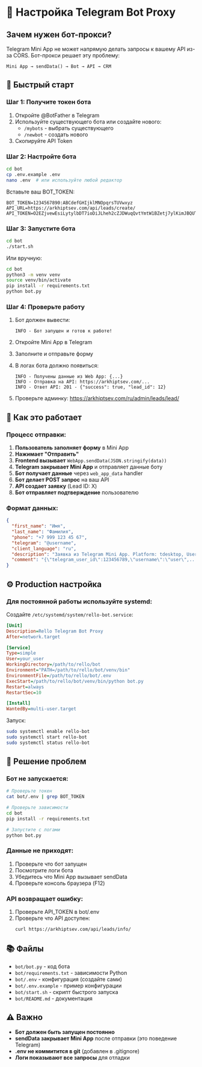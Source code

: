 # 🤖 Настройка Telegram Bot Proxy

## Зачем нужен бот-прокси?

Telegram Mini App не может напрямую делать запросы к вашему API из-за CORS.
Бот-прокси решает эту проблему:

```
Mini App → sendData() → Bot → API → CRM
```

## 🚀 Быстрый старт

### Шаг 1: Получите токен бота

1. Откройте @BotFather в Telegram
2. Используйте существующего бота или создайте нового:
   - `/mybots` - выбрать существующего
   - `/newbot` - создать нового
3. Скопируйте API Token

### Шаг 2: Настройте бота

```bash
cd bot
cp .env.example .env
nano .env  # или используйте любой редактор
```

Вставьте ваш BOT_TOKEN:
```env
BOT_TOKEN=1234567890:ABCdefGHIjklMNOpqrsTUVwxyz
API_URL=https://arkhiptsev.com/api/leads/create/
API_TOKEN=O2EZjvewEsiLytylbDT7ioDiJLheh2cZJDWuqQvtYmtW1BZetj7ylKimJBQUTTqM
```

### Шаг 3: Запустите бота

```bash
cd bot
./start.sh
```

Или вручную:
```bash
cd bot
python3 -m venv venv
source venv/bin/activate
pip install -r requirements.txt
python bot.py
```

### Шаг 4: Проверьте работу

1. Бот должен вывести:
   ```
   INFO - Бот запущен и готов к работе!
   ```

2. Откройте Mini App в Telegram

3. Заполните и отправьте форму

4. В логах бота должно появиться:
   ```
   INFO - Получены данные из Web App: {...}
   INFO - Отправка на API: https://arkhiptsev.com/...
   INFO - Ответ API: 201 - {"success": true, "lead_id": 12}
   ```

5. Проверьте админку: https://arkhiptsev.com/ru/admin/leads/lead/

## 📡 Как это работает

### Процесс отправки:

1. **Пользователь заполняет форму** в Mini App
2. **Нажимает "Отправить"**
3. **Frontend вызывает** `WebApp.sendData(JSON.stringify(data))`
4. **Telegram закрывает Mini App** и отправляет данные боту
5. **Бот получает данные** через `web_app_data` handler
6. **Бот делает POST запрос** на ваш API
7. **API создает заявку** (Lead ID: X)
8. **Бот отправляет подтверждение** пользователю

### Формат данных:

```json
{
  "first_name": "Имя",
  "last_name": "Фамилия",
  "phone": "+7 999 123 45 67",
  "telegram": "@username",
  "client_language": "ru",
  "description": "Заявка из Telegram Mini App. Platform: tdesktop, User ID: 123456789",
  "comment": "{\"telegram_user_id\":123456789,\"username\":\"user\",...}"
}
```

## ⚙️ Production настройка

### Для постоянной работы используйте systemd:

Создайте `/etc/systemd/system/rello-bot.service`:

```ini
[Unit]
Description=Rello Telegram Bot Proxy
After=network.target

[Service]
Type=simple
User=your_user
WorkingDirectory=/path/to/rello/bot
Environment="PATH=/path/to/rello/bot/venv/bin"
EnvironmentFile=/path/to/rello/bot/.env
ExecStart=/path/to/rello/bot/venv/bin/python bot.py
Restart=always
RestartSec=10

[Install]
WantedBy=multi-user.target
```

Запуск:
```bash
sudo systemctl enable rello-bot
sudo systemctl start rello-bot
sudo systemctl status rello-bot
```

## 🐛 Решение проблем

### Бот не запускается:
```bash
# Проверьте токен
cat bot/.env | grep BOT_TOKEN

# Проверьте зависимости
cd bot
pip install -r requirements.txt

# Запустите с логами
python bot.py
```

### Данные не приходят:

1. Проверьте что бот запущен
2. Посмотрите логи бота
3. Убедитесь что Mini App вызывает sendData
4. Проверьте консоль браузера (F12)

### API возвращает ошибку:

1. Проверьте API_TOKEN в bot/.env
2. Проверьте что API доступен:
   ```bash
   curl https://arkhiptsev.com/api/leads/info/
   ```

## 📚 Файлы

- `bot/bot.py` - код бота
- `bot/requirements.txt` - зависимости Python
- `bot/.env` - конфигурация (создайте сами)
- `bot/.env.example` - пример конфигурации
- `bot/start.sh` - скрипт быстрого запуска
- `bot/README.md` - документация

## ⚠️ Важно

- **Бот должен быть запущен постоянно**
- **sendData закрывает Mini App** после отправки (это поведение Telegram)
- **.env не коммитится в git** (добавлен в .gitignore)
- **Логи показывают все запросы** для отладки
